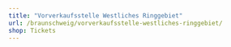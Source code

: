 ```yaml
---
title: "Vorverkaufsstelle Westliches Ringgebiet"
url: /braunschweig/vorverkaufsstelle-westliches-ringgebiet/
shop: Tickets
---
```

